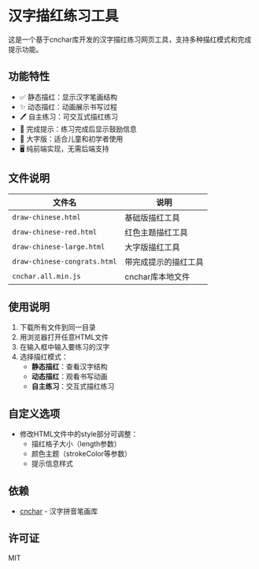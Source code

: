 # 汉字描红练习工具

这是一个基于cnchar库开发的汉字描红练习网页工具，支持多种描红模式和完成提示功能。

## 功能特性

- ✅ 静态描红：显示汉字笔画结构
- ✨ 动态描红：动画展示书写过程
- 🖊️ 自主练习：可交互式描红练习
- 🎉 完成提示：练习完成后显示鼓励信息
- 📏 大字版：适合儿童和初学者使用
- 🖥️ 纯前端实现，无需后端支持

## 文件说明

| 文件名 | 说明 |
|--------|------|
| `draw-chinese.html` | 基础版描红工具 |
| `draw-chinese-red.html` | 红色主题描红工具 |
| `draw-chinese-large.html` | 大字版描红工具 |
| `draw-chinese-congrats.html` | 带完成提示的描红工具 |
| `cnchar.all.min.js` | cnchar库本地文件 |

## 使用说明

1. 下载所有文件到同一目录
2. 用浏览器打开任意HTML文件
3. 在输入框中输入要练习的汉字
4. 选择描红模式：
   - **静态描红**：查看汉字结构
   - **动态描红**：观看书写动画
   - **自主练习**：交互式描红练习

## 自定义选项

- 修改HTML文件中的style部分可调整：
  - 描红格子大小（length参数）
  - 颜色主题（strokeColor等参数）
  - 提示信息样式

## 依赖

- [cnchar](https://github.com/theajack/cnchar) - 汉字拼音笔画库

## 许可证

MIT
